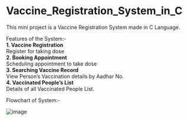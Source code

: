 # Vaccine_Registration_System_in_C
This mini project is a Vaccine Registration System made in C Language.

Features of the System:-                                                                                                                                          
**1. Vaccine Registration**                                 
    Register for taking dose                                                                                                                                    
**2. Booking Appointment**                                                                                                                                        
    Scheduling appointment to take dose                                                                                                                           
**3. Searching Vaccine Record**                                                                                                                                   
    View Person’s Vaccination details by Aadhar No.                                                                                                               
**4. Vaccinated People’s List**                                                                                                                                    
    Details of all Vaccinated People List.                                                                                                                        

Flowchart of System:-

![image](https://github.com/O-m-k-a-r/Vaccine_Registration_System_in_C/assets/102466563/787d2e0c-153c-448f-9fbe-71f1f194f759)
